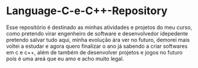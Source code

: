 # Language-C-e-C++-Repository
Esse repositório é destinado as minhas atividades e projetos do meu curso, como pretendo virar engenheiro de software e desenvolvedor idepedente pretendo salvar tudo aqui, minha evolução ára ver no futuro, demorei mais voltei a estudar e agora quero finalizar o ano já
sabendo a criar softwares em c e c++, além de também de desenvolver projetos e jogos no futuro pois é uma areá que eu amo e acho muito legal. 
